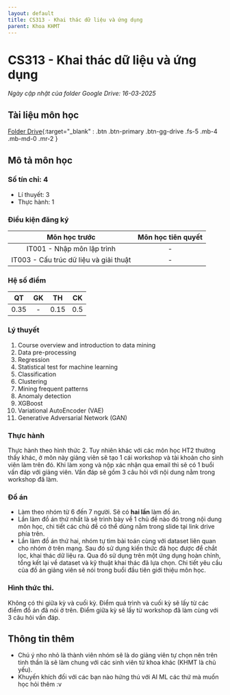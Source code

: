 ```yaml
---
layout: default
title: CS313 - Khai thác dữ liệu và ứng dụng
parent: Khoa KHMT
---
```


# CS313 - Khai thác dữ liệu và ứng dụng


*Ngày cập nhật của folder Google Drive: 16-03-2025*
## Tài liệu môn học

[Folder Drive](https://drive.google.com/drive/folders/1kJI7vQUo93ogUOawDlonBM1B4GRbnR1u){:target="_blank" : .btn .btn-primary .btn-gg-drive .fs-5 .mb-4 .mb-md-0 .mr-2 }

## Mô tả môn học

### Số tín chỉ: 4
- Lí thuyết: 3
- Thực hành: 1

### Điều kiện đăng ký


| Môn học trước| Môn học tiên quyết |  
|------|-----|  
| <center>IT001 - Nhập môn lập trình</center>| <center>-</center> |  
| <center>IT003 - Cấu trúc dữ liệu và giải thuật</center>| <center>-</center> |  

### Hệ số điểm

| QT | GK | TH | CK |  
|------|-----|-----|-----|  
| <center>0.35</center> | <center>-</center> | <center>0.15</center> | <center>0.5</center> |  


### Lý thuyết

1. Course overview and introduction to data mining
2. Data pre-processing
3. Regression
4. Statistical test for machine learning
5. Classification
6. Clustering
7. Mining frequent patterns
8. Anomaly detection
9. XGBoost
10. Variational AutoEncoder (VAE)
11. Generative Adversarial Network (GAN)

### Thực hành

Thực hành theo hình thức 2. Tuy nhiên khác với các môn học HT2 thường thấy khác, ở môn này giảng viên sẽ tạo 1 cái workshop và tài khoản cho sinh viên làm trên đó. Khi làm xong và nộp xác nhận qua email thì sẽ có 1 buổi vấn đáp với giảng viên. Vấn đáp sẽ gồm 3 câu hỏi với nội dung nằm trong workshop đã làm. 

### Đồ án

- Làm theo nhóm từ 6 đến 7 người. Sẽ có **hai lần** làm đồ án. 
- Lần làm đồ án thứ nhất là sẽ trình bày về 1 chủ đề nào đó trong nội dung môn học, chi tiết các chủ đề có thể dùng nằm trong slide tại link drive phía trên.
- Lần làm đồ án thứ hai, nhóm tự tìm bài toán cùng với dataset liên quan cho nhóm ở trên mạng. Sau đó sử dụng kiến thức đã học được để chắt lọc, khai thác dữ liệu ra. Qua đó sử dụng trên một ứng dụng hoàn chỉnh, tổng kết lại về dataset và kỹ thuật khai thác đã lựa chọn. Chi tiết yêu cầu của đồ án giảng viên sẽ nói trong buổi đầu tiên giới thiệu môn học.

### Hình thức thi.

Không có thi giữa kỳ và cuối kỳ. Điểm quá trình và cuối kỳ sẽ lấy từ các điểm đồ án đã nói ở trên. Điểm giữa kỳ sẽ lấy từ workshop đã làm cùng với 3 câu hỏi vấn đáp.

## Thông tin thêm

- Chú ý nho nhỏ là thành viên nhóm sẽ là do giảng viên tự chọn nên trên tinh thần là sẽ làm chung với các sinh viên từ khoa khác (KHMT là chủ yếu).
- Khuyến khích đối với các bạn nào hứng thú với AI ML các thứ mà muốn học hỏi thêm :v
